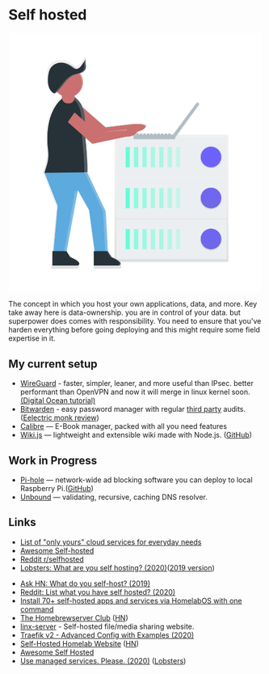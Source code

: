 # Self hosted

<p align="center">
  <img src="selfhosted.png" width="500">
</p>

The concept in which you host your own applications, data, and more. Key take away here is data-ownership. you are in control of your data. but superpower does comes with responsibility. You need to ensure that you've harden everything before going deploying and this might require some field expertise in it.

## My current setup
- [WireGuard](https://www.wireguard.com/) -  faster, simpler, leaner, and more useful than IPsec. better performant than OpenVPN and now it will merge in linux kernel soon. [(Digital Ocean tutorial)](https://www.digitalocean.com/community/tutorials/how-to-create-a-point-to-point-vpn-with-wireguard-on-ubuntu-16-04)
- [Bitwarden](https://bitwarden.com/) - easy password manager with regular [third party](https://cure53.de/pentest-report_bitwarden.pdf) audits. ([Eelectric monk review](https://www.electricmonk.nl/log/2018/05/01/a-short-security-review-of-bitwarden/))
- [Calibre](https://github.com/kovidgoyal/calibre) — E-Book manager, packed with all you need features
- [Wiki.js](https://wiki.js.org/) — lightweight and extensible wiki made with Node.js. ([GitHub](https://github.com/Requarks/wiki))

## Work in Progress

- [Pi-hole](https://pi-hole.net/) — network-wide ad blocking software you can deploy to local Raspberry Pi.([GitHub](https://github.com/pi-hole))
- [Unbound](https://github.com/NLnetLabs/unbound) — validating, recursive, caching DNS resolver.

## Links
- [List of "only yours" cloud services for everyday needs](https://github.com/Atarity/deploy-your-own-saas#readme)
- [Awesome Self-hosted](https://github.com/awesome-selfhosted/awesome-selfhosted#readme)
- [Reddit r/selfhosted](https://www.reddit.com/r/selfhosted/)
- [Lobsters: What are you self hosting? (2020)](https://lobste.rs/s/c54fev/what_are_you_self_hosting_2020)\([2019 version](https://lobste.rs/s/xreuus/what_are_you_self_hosting)\)
* [Ask HN: What do you self-host? \(2019\)](https://news.ycombinator.com/item?id=21235957)
* [Reddit: List what you have self hosted? \(2020\)](https://www.reddit.com/r/selfhosted/comments/ekttx5/list_what_you_have_self_hosted/)
* [Install 70+ self-hosted apps and services via HomelabOS with one command](https://www.reddit.com/r/selfhosted/comments/fxg1lj/you_can_now_install_70_selfhosted_apps_and/)
* [The Homebrewserver Club](https://homebrewserver.club/) \([HN](https://news.ycombinator.com/item?id=23058562)\)
* [linx-server](https://demo.linx-server.net/) - Self-hosted file/media sharing website.
* [Traefik v2 - Advanced Config with Examples \(2020\)](https://www.reddit.com/r/selfhosted/comments/gz1ilc/traefik_v2_advanced_config_with_examples/)
* [Self-Hosted Homelab Website](https://hydn.dev/homelab/) \([HN](https://news.ycombinator.com/item?id=23479505)\)
* [Awesome Self Hosted](https://selfhosted.libhunt.com/)
* [Use managed services. Please. \(2020\)](http://www.mooreds.com/wordpress/archives/3358) \([Lobsters](https://lobste.rs/s/zgyrc7/use_managed_services_please)\)
